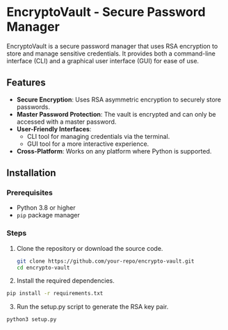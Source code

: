 # EncryptoVault - Secure Password Manager

EncryptoVault is a secure password manager that uses RSA encryption to store and manage sensitive credentials. It provides both a command-line interface (CLI) and a graphical user interface (GUI) for ease of use.

## Features

- **Secure Encryption**: Uses RSA asymmetric encryption to securely store passwords.
- **Master Password Protection**: The vault is encrypted and can only be accessed with a master password.
- **User-Friendly Interfaces**:
  - CLI tool for managing credentials via the terminal.
  - GUI tool for a more interactive experience.
- **Cross-Platform**: Works on any platform where Python is supported.

## Installation

### Prerequisites

- Python 3.8 or higher
- `pip` package manager

### Steps

1. Clone the repository or download the source code.

   ```bash
   git clone https://github.com/your-repo/encrypto-vault.git
   cd encrypto-vault
   ```
2. Install the required dependencies.
```bash
pip install -r requirements.txt
```
3. Run the setup.py script to generate the RSA key pair.
```bash
python3 setup.py
```

